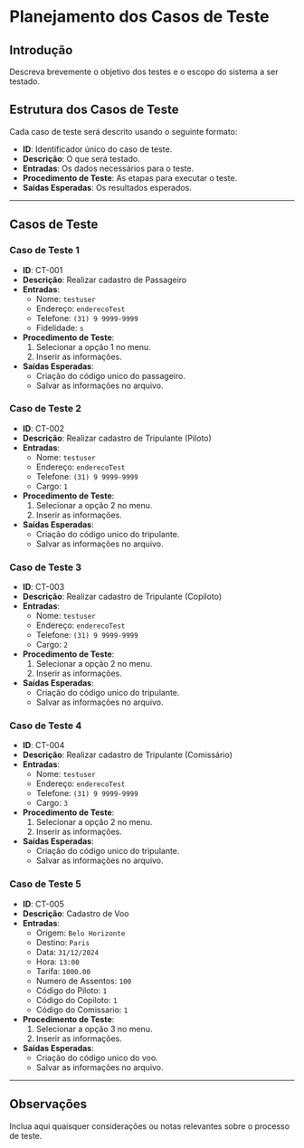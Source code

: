 # Planejamento dos Casos de Teste

## Introdução
Descreva brevemente o objetivo dos testes e o escopo do sistema a ser testado.

## Estrutura dos Casos de Teste
Cada caso de teste será descrito usando o seguinte formato:
- **ID**: Identificador único do caso de teste.
- **Descrição**: O que será testado.
- **Entradas**: Os dados necessários para o teste.
- **Procedimento de Teste**: As etapas para executar o teste.
- **Saídas Esperadas**: Os resultados esperados.

---

## Casos de Teste

### Caso de Teste 1
- **ID**: CT-001
- **Descrição**: Realizar cadastro de Passageiro
- **Entradas**:
  - Nome: `testuser`
  - Endereço: `enderecoTest`
  - Telefone: `(31) 9 9999-9999`
  - Fidelidade: `s`
- **Procedimento de Teste**:
  1. Selecionar a opção 1 no menu.
  2. Inserir as informações.
- **Saídas Esperadas**:
  - Criação do código unico do passageiro.
  - Salvar as informações no arquivo.

### Caso de Teste 2
- **ID**: CT-002
- **Descrição**: Realizar cadastro de Tripulante (Piloto)
- **Entradas**:
  - Nome: `testuser`
  - Endereço: `enderecoTest`
  - Telefone: `(31) 9 9999-9999`
  - Cargo: `1`
- **Procedimento de Teste**:
  1. Selecionar a opção 2 no menu.
  2. Inserir as informações.
- **Saídas Esperadas**:
  - Criação do código unico do tripulante.
  - Salvar as informações no arquivo.

### Caso de Teste 3
- **ID**: CT-003
- **Descrição**: Realizar cadastro de Tripulante (Copiloto)
- **Entradas**:
  - Nome: `testuser`
  - Endereço: `enderecoTest`
  - Telefone: `(31) 9 9999-9999`
  - Cargo: `2`
- **Procedimento de Teste**:
  1. Selecionar a opção 2 no menu.
  2. Inserir as informações.
- **Saídas Esperadas**:
  - Criação do código unico do tripulante.
  - Salvar as informações no arquivo.

### Caso de Teste 4
- **ID**: CT-004
- **Descrição**: Realizar cadastro de Tripulante (Comissário)
- **Entradas**:
  - Nome: `testuser`
  - Endereço: `enderecoTest`
  - Telefone: `(31) 9 9999-9999`
  - Cargo: `3`
- **Procedimento de Teste**:
  1. Selecionar a opção 2 no menu.
  2. Inserir as informações.
- **Saídas Esperadas**:
  - Criação do código unico do tripulante.
  - Salvar as informações no arquivo.
 
### Caso de Teste 5
- **ID**: CT-005
- **Descrição**: Cadastro de Voo
- **Entradas**:
  - Origem: `Belo Horizonte`
  - Destino: `Paris`
  - Data: `31/12/2024`
  - Hora: `13:00`
  - Tarifa: `1000.00`
  - Numero de Assentos: `100`
  - Código do Piloto: `1`
  - Código do Copiloto: `1`
  - Código do Comissario: `1`
- **Procedimento de Teste**:
  1. Selecionar a opção 3 no menu.
  2. Inserir as informações.
- **Saídas Esperadas**:
  - Criação do código unico do voo.
  - Salvar as informações no arquivo.

---

## Observações
Inclua aqui quaisquer considerações ou notas relevantes sobre o processo de teste.
